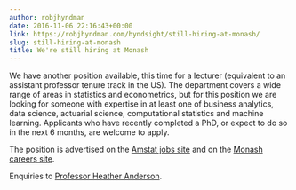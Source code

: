 ```yaml
---
author: robjhyndman
date: 2016-11-06 22:16:43+00:00
link: https://robjhyndman.com/hyndsight/still-hiring-at-monash/
slug: still-hiring-at-monash
title: We're still hiring at Monash
---
```


We have another position available, this time for a lecturer (equivalent to an assistant professor tenure track in the US). The department covers a wide range of areas in statistics and econometrics, but for this position we are looking for someone with expertise in at least one of business analytics, data science, actuarial science, computational statistics and machine learning. Applicants who have recently completed a PhD, or expect to do so in the next 6 months, are welcome to apply.

The position is advertised on the [Amstat jobs site](http://jobs.amstat.org/jobs/8524965/lecturer-level-b-equivalent-to-assistant-professor-tenure-track) and on the [Monash careers site](http://careersmanager.pageuppeople.com/513/cw/en/job/553982/lecturer-econometrics-and-business-statistics).

Enquiries to [Professor Heather Anderson](http://www.monash.edu.au/research/people/profiles/profile.html?sid=35634&pid=5205&sa=U).

